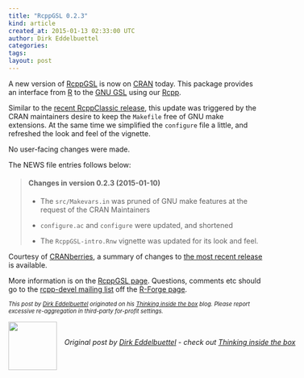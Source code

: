 ```yaml
---
title: "RcppGSL 0.2.3"
kind: article
created_at: 2015-01-13 02:33:00 UTC
author: Dirk Eddelbuettel
categories: 
tags: 
layout: post
---
```

<p>A new version of <a href="http://dirk.eddelbuettel.com/code/rcpp.gsl.html">RcppGSL</a> is now on <a href="http://cran.r-project.org">CRAN</a> today. This package provides an interface from <a href="htpp://www.r-project.org">R</a> to the <a href="http://www.gnu.org/software/gsl/">GNU GSL</a> using our <a href="ttp://dirk.eddelbuettel.com/code/rcpp.html">Rcpp</a>.</p>
<p>Similar to the <a href="http://dirk.eddelbuettel.com/blog/2015/01/10#rcppclassic_0.9.6">recent RcppClassic release</a>, this update was triggered by the CRAN maintainers desire to keep the <code>Makefile</code> free of GNU make extensions. At the same time we simplified the <code>configure</code> file a little, and refreshed the look and feel of the vignette.</p>
<p>No user-facing changes were made.</p>
<p>The NEWS file entries follows below:</p>
<blockquote>
<h4>
Changes in version 0.2.3 (2015-01-10)
</h4>
<ul>
<li><p> 
The <code>src/Makevars.in</code> was pruned of GNU make features at the request of the CRAN Maintainers
</p> </li>
<li><p>
<code>configure.ac</code> and <code>configure</code> were updated, and shortened
</p> </li>
<li><p> 
The <code>RcppGSL-intro.Rnw</code> vignette was updated for its look and feel.
</p> </li>
</ul>

</blockquote>


<p>Courtesy of <a href="http://dirk.eddelbuettel.com/cranberries/">CRANberries</a>, a summary of changes to <a href="http://dirk.eddelbuettel.com/cranberries/2015/01/12#RcppGSL_0.2.3">the most recent release</a> is available.</p>
<p>More information is on the <a href="http://dirk.eddelbuettel.com/code/rcpp.gsl.html">RcppGSL page</a>. Questions, comments etc should go to the <a href="https://lists.r-forge.r-project.org/cgi-bin/mailman/listinfo/rcpp-devel">rcpp-devel mailing list</a> off the <a href="http://r-forge.r-project.org/projects/rcpp/">R-Forge page</a>.</p>
<p style="font-size:80%; font-style:italic;">
This post by <a href="http://dirk.eddelbuettel.com">Dirk Eddelbuettel</a> originated on his <a href="http://dirk.eddelbuettel.com/blog/">Thinking inside the box</a> blog. Please report excessive re-aggregation in third-party for-profit settings.
<p><div class="author">
  <img src="" style="width: 96px; height: 96;">
  <span style="position: absolute; padding: 32px 15px;">
    <i>Original post by <a href="http://twitter.com/">Dirk Eddelbuettel</a> - check out <a href="http://dirk.eddelbuettel.com/blog">Thinking inside the box   </a></i>
  </span>
</div>
